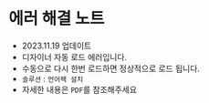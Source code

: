 # 에러 해결 노트
* 2023.11.19 업데이트
* 디자이너 자동 로드 에러입니다.
* 수동으로 다시 한번 로드하면 정상적으로 로드 됩니다.
* `솔루션` : `언어팩 설치`
* 자세한 내용은 `PDF`를 참조해주세요
